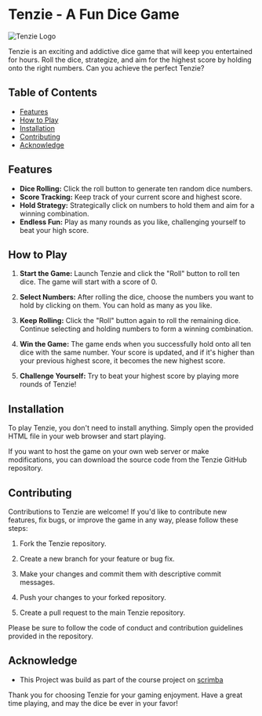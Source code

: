 # Tenzie - A Fun Dice Game

![Tenzie Logo](../Tenzie__App.png)

Tenzie is an exciting and addictive dice game that will keep you entertained for hours. Roll the dice, strategize, and aim for the highest score by holding onto the right numbers. Can you achieve the perfect Tenzie?

## Table of Contents

- [Features](#features)
- [How to Play](#how-to-play)
- [Installation](#installation)
- [Contributing](#contributing)
- [Acknowledge](#Acknowledge)

## Features

- **Dice Rolling:** Click the roll button to generate ten random dice numbers.
- **Score Tracking:** Keep track of your current score and highest score.
- **Hold Strategy:** Strategically click on numbers to hold them and aim for a winning combination.
- **Endless Fun:** Play as many rounds as you like, challenging yourself to beat your high score.

## How to Play

1. **Start the Game:** Launch Tenzie and click the "Roll" button to roll ten dice. The game will start with a score of 0.

2. **Select Numbers:** After rolling the dice, choose the numbers you want to hold by clicking on them. You can hold as many as you like.

3. **Keep Rolling:** Click the "Roll" button again to roll the remaining dice. Continue selecting and holding numbers to form a winning combination.

4. **Win the Game:** The game ends when you successfully hold onto all ten dice with the same number. Your score is updated, and if it's higher than your previous highest score, it becomes the new highest score.

5. **Challenge Yourself:** Try to beat your highest score by playing more rounds of Tenzie!

## Installation

To play Tenzie, you don't need to install anything. Simply open the provided HTML file in your web browser and start playing.

If you want to host the game on your own web server or make modifications, you can download the source code from the Tenzie GitHub repository.

## Contributing

Contributions to Tenzie are welcome! If you'd like to contribute new features, fix bugs, or improve the game in any way, please follow these steps:

1. Fork the Tenzie repository.

2. Create a new branch for your feature or bug fix.

3. Make your changes and commit them with descriptive commit messages.

4. Push your changes to your forked repository.

5. Create a pull request to the main Tenzie repository.

Please be sure to follow the code of conduct and contribution guidelines provided in the repository.

## Acknowledge

- This Project was build as part of the course project on [scrimba](https://scrimba.com/learn/learnreact)

Thank you for choosing Tenzie for your gaming enjoyment. Have a great time playing, and may the dice be ever in your favor!
